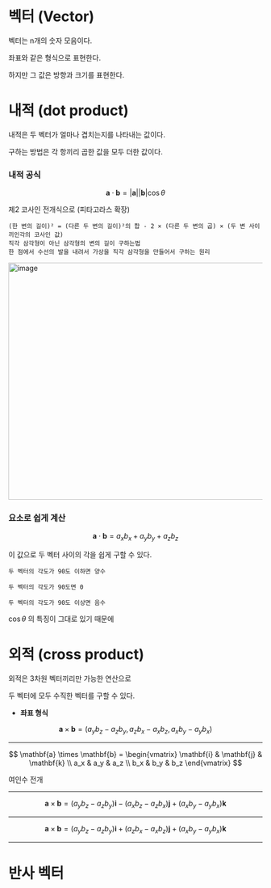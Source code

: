 # 벡터 (Vector)
벡터는 n개의 숫자 모음이다.

좌표와 같은 형식으로 표현한다.

하지만 그 값은 방향과 크기를 표현한다.

# 내적 (dot product)
내적은 두 벡터가 얼마나 겹치는지를 나타내는 값이다.

구하는 방법은 각 항끼리 곱한 값을 모두 더한 값이다.


### 내적 공식
$$\mathbf{a} \cdot \mathbf{b} = |\mathbf{a}| |\mathbf{b}| \cos\theta$$

제2 코사인 전개식으로 (피타고라스 확장) 

```
(한 변의 길이)² = (다른 두 변의 길이)²의 합 - 2 × (다른 두 변의 곱) × (두 변 사이 끼인각의 코사인 값)
직각 삼각형이 아닌 삼각형의 변의 길이 구하는법
한 점에서 수선의 발을 내려서 가상을 직각 삼각형을 만들어서 구하는 원리
```

<img width="672" height="469" alt="image" src="https://github.com/user-attachments/assets/fe279d42-5c46-4ea2-9972-a83e13854eda" />


### 요소로 쉽게 계산
$$\mathbf{a} \cdot \mathbf{b} = a_x b_x + a_y b_y + a_z b_z$$

이 값으로 두 벡터 사이의 각을 쉽게 구할 수 있다.

```
두 벡터의 각도가 90도 이하면 양수

두 벡터의 각도가 90도면 0

두 벡터의 각도가 90도 이상면 음수
```
$\cos\theta$ 의 특징이 그대로 있기 때문에

# 외적 (cross product)
외적은 3차원 벡터끼리만 가능한 연산으로

두 벡터에 모두 수직한 벡터를 구할 수 있다.

* **좌표 형식** 

$$\mathbf{a} \times \mathbf{b} = (a_y b_z - a_z b_y, a_z b_x - a_x b_z, a_x b_y - a_y b_x)$$

---

$$
\mathbf{a} \times \mathbf{b} =
\begin{vmatrix}
\mathbf{i} & \mathbf{j} & \mathbf{k} \\
a_x & a_y & a_z \\
b_x & b_y & b_z
\end{vmatrix}
$$

여인수 전개

---

$$\mathbf{a} \times \mathbf{b} = (a_y b_z - a_z b_y)\mathbf{i} - (a_x b_z - a_z b_x)\mathbf{j} + (a_x b_y - a_y b_x)\mathbf{k}$$

---

$$\mathbf{a} \times \mathbf{b} = (a_y b_z - a_z b_y)\mathbf{i} + (a_z b_x - a_x b_z)\mathbf{j} + (a_x b_y - a_y b_x)\mathbf{k}$$

---


# 반사 벡터


